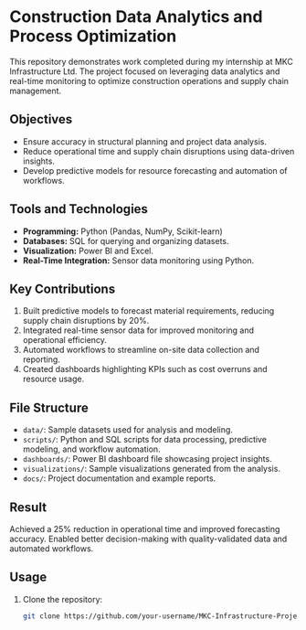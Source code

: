 # Construction Data Analytics and Process Optimization
This repository demonstrates work completed during my internship at MKC Infrastructure Ltd. The project focused on leveraging data analytics and real-time monitoring to optimize construction operations and supply chain management.

## Objectives
- Ensure accuracy in structural planning and project data analysis.
- Reduce operational time and supply chain disruptions using data-driven insights.
- Develop predictive models for resource forecasting and automation of workflows.

## Tools and Technologies
- **Programming:** Python (Pandas, NumPy, Scikit-learn)
- **Databases:** SQL for querying and organizing datasets.
- **Visualization:** Power BI and Excel.
- **Real-Time Integration:** Sensor data monitoring using Python.

## Key Contributions
1. Built predictive models to forecast material requirements, reducing supply chain disruptions by 20%.
2. Integrated real-time sensor data for improved monitoring and operational efficiency.
3. Automated workflows to streamline on-site data collection and reporting.
4. Created dashboards highlighting KPIs such as cost overruns and resource usage.

## File Structure
- `data/`: Sample datasets used for analysis and modeling.
- `scripts/`: Python and SQL scripts for data processing, predictive modeling, and workflow automation.
- `dashboards/`: Power BI dashboard file showcasing project insights.
- `visualizations/`: Sample visualizations generated from the analysis.
- `docs/`: Project documentation and example reports.
  
## Result  
Achieved a 25% reduction in operational time and improved forecasting accuracy.
Enabled better decision-making with quality-validated data and automated workflows.

## Usage
1. Clone the repository:
   ```bash
   git clone https://github.com/your-username/MKC-Infrastructure-Project.git
